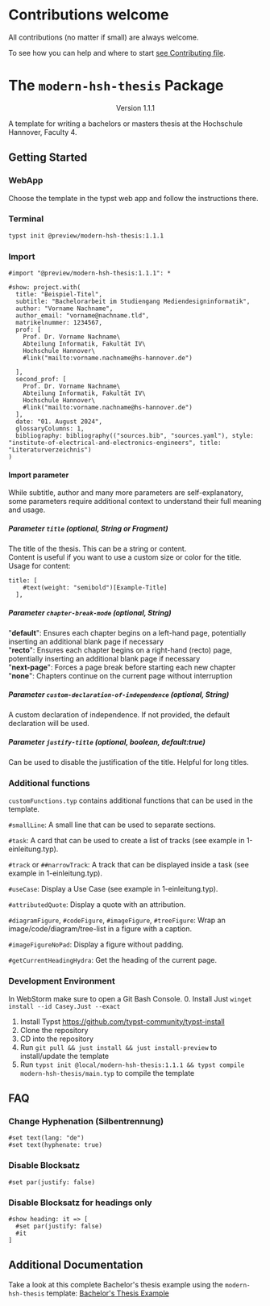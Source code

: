 # Contributions welcome

All contributions (no matter if small) are always welcome.

To see how you can help and where to start [see Contributing file](CONTRIBUTING.md).

# The `modern-hsh-thesis` Package
<div align="center">Version 1.1.1</div>

A template for writing a bachelors or masters thesis at the Hochschule Hannover, Faculty 4.

## Getting Started

### WebApp
Choose the template in the typst web app and follow the instructions there.

### Terminal
```bash
typst init @preview/modern-hsh-thesis:1.1.1
```

### Import
```typ
#import "@preview/modern-hsh-thesis:1.1.1": *

#show: project.with(
  title: "Beispiel-Titel",
  subtitle: "Bachelorarbeit im Studiengang Mediendesigninformatik",
  author: "Vorname Nachname",
  author_email: "vorname@nachname.tld",
  matrikelnummer: 1234567,
  prof: [
    Prof. Dr. Vorname Nachname\
    Abteilung Informatik, Fakultät IV\
    Hochschule Hannover\    
    #link("mailto:vorname.nachname@hs-hannover.de")
    
  ],
  second_prof: [
    Prof. Dr. Vorname Nachname\
    Abteilung Informatik, Fakultät IV\
    Hochschule Hannover\    
    #link("mailto:vorname.nachname@hs-hannover.de")
  ],
  date: "01. August 2024",
  glossaryColumns: 1,
  bibliography: bibliography(("sources.bib", "sources.yaml"), style: "institute-of-electrical-and-electronics-engineers", title: "Literaturverzeichnis")
)
```

#### Import parameter
While subtitle, author and many more parameters are self-explanatory, some parameters require additional context to understand their full meaning and usage. 

##### Parameter `title` (optional, String or Fragment)
The title of the thesis. This can be a string or content. \
Content is useful if you want to use a custom size or color for the title. \
Usage for content:
```typ
title: [
    #text(weight: "semibold")[Example-Title]
  ],
```

##### Parameter `chapter-break-mode` (optional, String)
"**default**": Ensures each chapter begins on a left-hand page, potentially inserting an additional blank page if necessary \
"**recto**": Ensures each chapter begins on a right-hand (recto) page, potentially inserting an additional blank page if necessary \
"**next-page**": Forces a page break before starting each new chapter
"**none**": Chapters continue on the current page without interruption

##### Parameter `custom-declaration-of-independence` (optional, String)
A custom declaration of independence. If not provided, the default declaration will be used.

##### Parameter `justify-title` (optional, boolean, default:true)
Can be used to disable the justification of the title. Helpful for long titles.


### Additional functions
`customFunctions.typ` contains additional functions that can be used in the template.

`#smallLine`: A small line that can be used to separate sections.

`#task`: A card that can be used to create a list of tracks (see example in 1-einleitung.typ).

`#track` or `##narrowTrack`: A track that can be displayed inside a task (see example in 1-einleitung.typ).

`#useCase`: Display a Use Case (see example in 1-einleitung.typ).

`#attributedQuote`: Display a quote with an attribution.

`#diagramFigure`, `#codeFigure`, `#imageFigure`, `#treeFigure`: Wrap an image/code/diagram/tree-list in a figure with a caption.

`#imageFigureNoPad`: Display a figure without padding.

`#getCurrentHeadingHydra`: Get the heading of the current page.



### Development Environment
In WebStorm make sure to open a Git Bash Console.
0. Install Just `winget install --id Casey.Just --exact`
1. Install Typst https://github.com/typst-community/typst-install
2. Clone the repository
3. CD into the repository
4. Run `git pull && just install && just install-preview` to install/update the template
5. Run `typst init @local/modern-hsh-thesis:1.1.1 && typst compile modern-hsh-thesis/main.typ` to compile the template


## FAQ
### Change Hyphenation (Silbentrennung)
```typst
#set text(lang: "de")
#set text(hyphenate: true)
```

### Disable Blocksatz
```typst
#set par(justify: false)
```

### Disable Blocksatz for headings only
```typst
#show heading: it => [
  #set par(justify: false)
  #it
]
```

## Additional Documentation

Take a look at this complete Bachelor's thesis example using the `modern-hsh-thesis` template: [Bachelor's Thesis Example](https://github.com/MrToWy/Bachelorarbeit)
